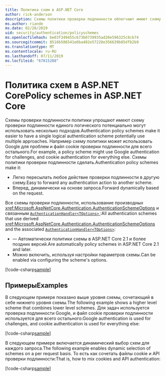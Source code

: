 ```yaml
---
title: Политика схем в ASP.NET Core
author: rick-anderson
description: Схемы политики проверки подлинности облегчают имеют схему проверки подлинности единого логического
ms.author: riande
ms.date: 02/28/2019
uid: security/authentication/policyschemes
ms.openlocfilehash: be03f349455c673b0739935ad20e596325c8cb74
ms.sourcegitcommit: 8516b586541e6ba402e57228e356639b85dfb2b9
ms.translationtype: MT
ms.contentlocale: ru-RU
ms.lasthandoff: 07/11/2019
ms.locfileid: "67815288"
---
```

# <a name="policy-schemes-in-aspnet-core"></a><span data-ttu-id="1a120-103">Политика схем в ASP.NET Core</span><span class="sxs-lookup"><span data-stu-id="1a120-103">Policy schemes in ASP.NET Core</span></span>

<span data-ttu-id="1a120-104">Схемы проверки подлинности политики упрощают имеют схему проверки подлинности единого логического потенциально могут использовать несколько подходов.</span><span class="sxs-lookup"><span data-stu-id="1a120-104">Authentication policy schemes make it easier to have a single logical authentication scheme potentially use multiple approaches.</span></span> <span data-ttu-id="1a120-105">Например схему политики может использовать Google для проблем и файл cookie проверки подлинности для всего остального.</span><span class="sxs-lookup"><span data-stu-id="1a120-105">For example, a policy scheme might use Google authentication for challenges, and cookie authentication for everything else.</span></span> <span data-ttu-id="1a120-106">Схемы политики проверки подлинности сделать.</span><span class="sxs-lookup"><span data-stu-id="1a120-106">Authentication policy schemes make it:</span></span>

* <span data-ttu-id="1a120-107">Легко пересылать любое действие проверки подлинности в другую схему.</span><span class="sxs-lookup"><span data-stu-id="1a120-107">Easy to forward any authentication action to another scheme.</span></span>
* <span data-ttu-id="1a120-108">Вперед, динамически на основе запроса.</span><span class="sxs-lookup"><span data-stu-id="1a120-108">Forward dynamically based on the request.</span></span>

<span data-ttu-id="1a120-109">Все схемы проверки подлинности, использование производных <xref:Microsoft.AspNetCore.Authentication.AuthenticationSchemeOptions> и связанным [ `AuthenticationHandler<TOptions>` ](/dotnet/api/microsoft.aspnetcore.authentication.authenticationhandler-1):</span><span class="sxs-lookup"><span data-stu-id="1a120-109">All authentication schemes that use derived <xref:Microsoft.AspNetCore.Authentication.AuthenticationSchemeOptions> and the associated [`AuthenticationHandler<TOptions>`](/dotnet/api/microsoft.aspnetcore.authentication.authenticationhandler-1):</span></span>

* <span data-ttu-id="1a120-110">— Автоматически политики схемы в ASP.NET Core 2.1 и более поздних версий.</span><span class="sxs-lookup"><span data-stu-id="1a120-110">Are automatically policy schemes in ASP.NET Core 2.1 and later.</span></span>
* <span data-ttu-id="1a120-111">Можно включить, используя настройки параметров схемы.</span><span class="sxs-lookup"><span data-stu-id="1a120-111">Can be enabled via configuring the scheme's options.</span></span>

[!code-csharp[sample](policyschemes/samples/AuthenticationSchemeOptions.cs?name=snippet)]

## <a name="examples"></a><span data-ttu-id="1a120-112">Примеры</span><span class="sxs-lookup"><span data-stu-id="1a120-112">Examples</span></span>

<span data-ttu-id="1a120-113">В следующем примере показано выше уровня схемы, сочетающий в себе нижнего уровня схемы.</span><span class="sxs-lookup"><span data-stu-id="1a120-113">The following example shows a higher level scheme that combines lower level schemes.</span></span> <span data-ttu-id="1a120-114">Для задач используется проверка подлинности Google, и файл cookie проверки подлинности используется для всего остального:</span><span class="sxs-lookup"><span data-stu-id="1a120-114">Google authentication is used for challenges, and cookie authentication is used for everything else:</span></span>

[!code-csharp[sample](policyschemes/samples/Startup.cs?name=snippet1)]

<span data-ttu-id="1a120-115">В следующем примере включается динамический выбор схем для каждого запроса.</span><span class="sxs-lookup"><span data-stu-id="1a120-115">The following example enables dynamic selection of schemes on a per request basis.</span></span> <span data-ttu-id="1a120-116">То есть как сочетать файлы cookie и API проверки подлинности:</span><span class="sxs-lookup"><span data-stu-id="1a120-116">That is, how to mix cookies and API authentication:</span></span>

 <!-- REVIEW, missing If set in public Func<HttpContext, string> ForwardDefaultSelector -->

[!code-csharp[sample](policyschemes/samples/Startup.cs?name=snippet2)]
